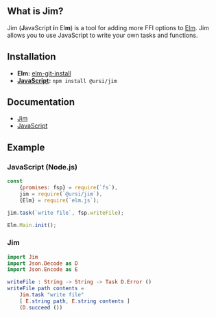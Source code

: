 ## What is Jim?

Jim (**J**avaScript **i**n El**m**) is a tool for adding more FFI options to [Elm](https://elm-lang.org/). Jim allows you to use JavaScript to write your own tasks and functions.

## Installation

- **Elm:** [elm-git-install](https://github.com/Skinney/elm-git-install)
- **[JavaScript](https://github.com/ursi/jim-js):** `npm install @ursi/jim`


## Documentation

- [Jim](https://elm-doc-preview.netlify.app/Jim?repo=ursi%2Fjim&version=master)
- [JavaScript](https://github.com/ursi/jim-js)

## Example

### JavaScript (Node.js)

```javascript
const
    {promises: fsp} = require(`fs`),
    jim = require(`@ursi/jim`),
    {Elm} = require(`elm.js`);

jim.task(`write file`, fsp.writeFile);

Elm.Main.init();
```

### Jim

```elm
import Jim
import Json.Decode as D
import Json.Encode as E

writeFile : String -> String -> Task D.Error ()
writeFile path contents =
    Jim.task "write file"
    [ E.string path, E.string contents ]
    (D.succeed ())
```
